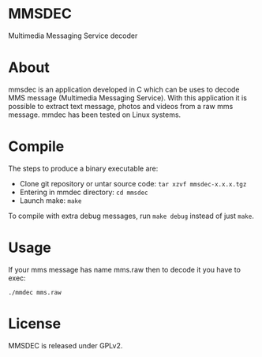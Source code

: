 # MMSDEC
Multimedia Messaging Service decoder

# About
mmsdec is an application developed in C which can be uses to decode MMS message (Multimedia Messaging Service). With this application it is possible to extract text message, photos and videos from a raw mms message.
mmdec has been tested on Linux systems. 

# Compile
The steps to produce a binary executable are:
 - Clone git repository or untar source code: `tar xzvf mmsdec-x.x.x.tgz`
 - Entering in mmdec directory: `cd mmsdec`
 - Launch make: `make`

To compile with extra debug messages, run `make debug` instead of just `make`.
 
# Usage
If your mms message has name mms.raw then to decode it you have to exec:
```
./mmdec mms.raw
```

# License
MMSDEC is released under GPLv2.

